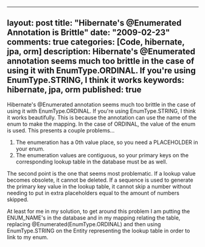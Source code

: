 
---
layout: post
title: "Hibernate's @Enumerated Annotation is Brittle"
date: "2009-02-23"
comments: true
categories: [Code, hibernate, jpa, orm]
description: Hibernate's @Enumerated annotation seems much too brittle in the case of using it with EnumType.ORDINAL.   If you're using EnumType.STRING, I think it works
keywords: hibernate, jpa, orm
published: true
---

Hibernate's @Enumerated annotation seems much too brittle in the case of using it with EnumType.ORDINAL.   If you're using EnumType.STRING, I think it works beautifully.  This is because the annotation can use the name of the enum to make the mapping.  In the case of ORDINAL, the value of the enum is used.  This presents a couple problems...
<!--more-->

1. The enumeration has a 0th value place, so you need a PLACEHOLDER in your enum.
2. The enumeration values are contiguous, so your primary keys on the corresponding lookup table in the database must be as well.  

The second point is the one that seems most problematic.  If a lookup value becomes obsolete, it cannot be deleted.  If a sequence is used to generate the primary key value in the lookup table, it cannot skip a number without needing to put in extra placeholders equal to the amount of numbers skipped.

At least for me in my solution, to get around this problem I am putting the ENUM_NAME's in the database and in my mapping relating the table, replacing @Enumerated(EnumType.ORDINAL) and then using EnumType.STRING on the Entity representing the lookup table in order to link to my enum.

  

